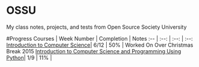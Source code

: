 # OSSU
My class notes, projects, and tests from Open Source Society University

#Progress
Courses | Week Number | Completion | Notes
:-- | :--: | :--: | :--:
[Introduction to Computer Science](https://www.edx.org/course/introduction-computer-science-harvardx-cs50x#!)| 6/12 | 50% | Worked On Over Christmas Break 2015
[Introduction to Computer Science and Programming Using Python](https://www.edx.org/course/introduction-computer-science-mitx-6-00-1x-5#!)| 1/9 | 11% | 
